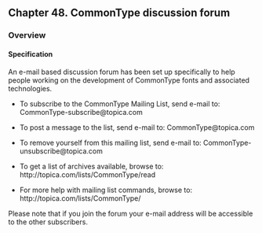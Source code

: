 <div xmlns="http://www.w3.org/1999/xhtml" class="chapter"><div class="titlepage"><div><div><h2 class="title"><a name="chapter.discussion_forum"></a>Chapter 48. CommonType discussion forum</h2></div></div></div><div role="fragment" class="section"><div class="titlepage"><div><div><h3 class="title"><a name="idm504611349936"></a>Overview</h3></div></div></div><div role="specification" class="section"><div class="titlepage"><div><div><h4 class="title"><a name="section.49.1.1"></a>Specification</h4></div></div></div><p>An e-mail based discussion forum has been set up
	  specifically to help people working on the development of
	  CommonType fonts and associated technologies.</p><div class="itemizedlist"><ul class="itemizedlist" style="list-style-type: disc; "><li class="listitem"><p>To subscribe to the CommonType Mailing List, send
	      e-mail to: CommonType-subscribe@topica.com</p></li><li class="listitem"><p>To post a message to the list, send e-mail to:
	    CommonType@topica.com</p></li><li class="listitem"><p>To remove yourself from this mailing list, send
	    e-mail to: CommonType-unsubscribe@topica.com</p></li><li class="listitem"><p>To get a list of archives available, browse to:
	    http://topica.com/lists/CommonType/read</p></li><li class="listitem"><p>For more help with mailing list commands, browse to:
	    http://topica.com/lists/CommonType/</p></li></ul></div><p>Please note that if you join the forum your e-mail
	  address will be accessible to the other subscribers.</p></div></div></div>